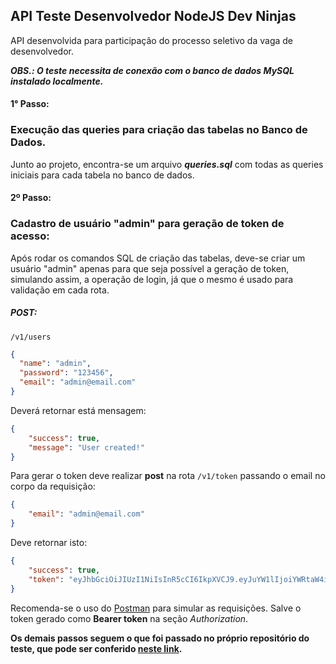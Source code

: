 ## API Teste Desenvolvedor NodeJS Dev Ninjas

API desenvolvida para participação do processo seletivo da vaga de desenvolvedor. 

***OBS.: O teste necessita de conexão com o banco de dados MySQL instalado localmente.***
#### 1° Passo:
### Execução das queries para criação das tabelas no Banco de Dados.

Junto ao projeto, encontra-se um arquivo ***queries.sql*** com todas as queries iniciais para cada tabela no banco de dados.

#### 2º Passo:
### Cadastro de usuário "admin" para geração de token de acesso:

Após rodar os comandos SQL de criação das tabelas, deve-se criar um usuário "admin" apenas para que seja possível a geração de token, simulando assim, a operação de login, já que o mesmo é usado para validação em cada rota.

##### POST:
`/v1/users`

````json
{
  "name": "admin",
  "password": "123456",
  "email": "admin@email.com"
}
````

Deverá retornar está mensagem:
```json
{
    "success": true,
    "message": "User created!"
}
````

Para gerar o token deve realizar **post** na rota `/v1/token` passando o email no corpo da requisição:

```json
{
    "email": "admin@email.com"
}
````

Deve retornar isto:
```json
{
    "success": true,
    "token": "eyJhbGciOiJIUzI1NiIsInR5cCI6IkpXVCJ9.eyJuYW1lIjoiYWRtaW4iLCJlbWFpbCI6ImFkbWluQGVtYWlsLmNvbSIsImlkIjoxLCJpYXQiOjE1NjAyMTU1OTd9.QLtt3GKeJBaO7JTdYlmJ7I8EAEaco99o89ByWzdIgQ8"
}
```

Recomenda-se o uso do [Postman](https://www.getpostman.com/downloads/) para simular as requisições. Salve o token gerado como **Bearer token** na seção *Authorization*.

**Os demais passos seguem o que foi passado no próprio repositório do teste, que pode ser conferido [neste link](https://github.com/godevninjas/backend-challenge/blob/master/README.md).**


